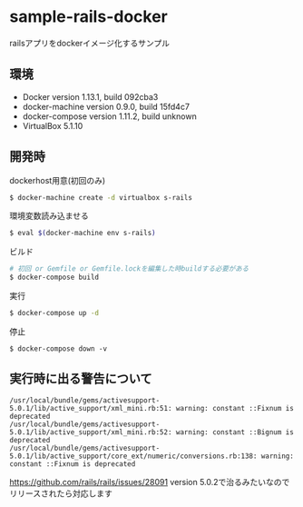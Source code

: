 sample-rails-docker
====

railsアプリをdockerイメージ化するサンプル

## 環境

- Docker version 1.13.1, build 092cba3
- docker-machine version 0.9.0, build 15fd4c7
- docker-compose version 1.11.2, build unknown
- VirtualBox 5.1.10

## 開発時

dockerhost用意(初回のみ)

```sh
$ docker-machine create -d virtualbox s-rails
```

環境変数読み込ませる

```sh
$ eval $(docker-machine env s-rails)
```

ビルド

```sh
# 初回 or Gemfile or Gemfile.lockを編集した時buildする必要がある
$ docker-compose build
```

実行

```sh
$ docker-compose up -d
```

停止

```
$ docker-compose down -v
```

## 実行時に出る警告について

```
/usr/local/bundle/gems/activesupport-5.0.1/lib/active_support/xml_mini.rb:51: warning: constant ::Fixnum is deprecated
/usr/local/bundle/gems/activesupport-5.0.1/lib/active_support/xml_mini.rb:52: warning: constant ::Bignum is deprecated
/usr/local/bundle/gems/activesupport-5.0.1/lib/active_support/core_ext/numeric/conversions.rb:138: warning: constant ::Fixnum is deprecated
```

https://github.com/rails/rails/issues/28091
version 5.0.2で治るみたいなのでリリースされたら対応します
